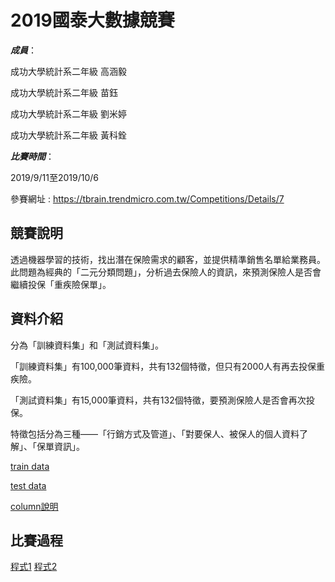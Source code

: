 # 2019國泰大數據競賽

***成員***：

成功大學統計系二年級 高涵毅

成功大學統計系二年級 苗鈺

成功大學統計系二年級 劉米婷

成功大學統計系二年級 黃科銓

***比賽時間***：

2019/9/11至2019/10/6

參賽網址 : https://tbrain.trendmicro.com.tw/Competitions/Details/7

## 競賽說明

透過機器學習的技術，找出潛在保險需求的顧客，並提供精準銷售名單給業務員。此問題為經典的「二元分類問題」，分析過去保險人的資訊，來預測保險人是否會繼續投保「重疾險保單」。

## 資料介紹

分為「訓練資料集」和「測試資料集」。

「訓練資料集」有100,000筆資料，共有132個特徵，但只有2000人有再去投保重疾險。

「測試資料集」有15,000筆資料，共有132個特徵，要預測保險人是否會再次投保。

特徵包括分為三種——「行銷方式及管道」、「對要保人、被保人的個人資料了解」、「保單資訊」。

[train data](https://github.com/kevinhuang102888/big_data_competiton/blob/master/train.csv)


[test data](https://github.com/kevinhuang102888/big_data_competiton/blob/master/test.csv)

[column說明](https://github.com/kevinhuang102888/big_data_competiton/blob/master/layout.pdf)

## 比賽過程

[程式1](https://github.com/kevinhuang102888/big_data_competiton/blob/master/miao.ipynb)
[程式2](https://github.com/kevinhuang102888/big_data_competiton/blob/master/T_Brain_exe.ipynb)
